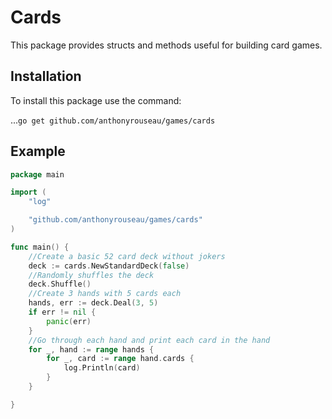 # Cards

This package provides structs and methods useful for building card games.

## Installation

To install this package use the command:

...`go get github.com/anthonyrouseau/games/cards`

## Example 

````Go
package main

import (
	"log"

	"github.com/anthonyrouseau/games/cards"
)

func main() {
    //Create a basic 52 card deck without jokers
    deck := cards.NewStandardDeck(false)
    //Randomly shuffles the deck
    deck.Shuffle()
    //Create 3 hands with 5 cards each
	hands, err := deck.Deal(3, 5)
	if err != nil {
		panic(err)
    }
    //Go through each hand and print each card in the hand
	for _, hand := range hands {
		for _, card := range hand.cards {
			log.Println(card)
		}
	}

}
````